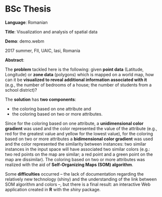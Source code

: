 # BSc Thesis

**Language**: Romanian

**Title**: Visualization and analysis of spatial data

**Demo**: demo.webm

2017 summer, FII, UAIC, Iasi, Romania

**Abstract**:

The **problem** tackled here is the following: given **point data** (Latitude, Longitude) or **zone data** (polygons) which is mapped on a world map, how can it be **visualized to reveal additional information associated with it** (e.g., the number of bedrooms of a house; the
number of students from a school district)? 

The **solution** has **two components**: 
- the coloring based on one attribute and 
- the coloring based on two or more attributes. 

Since for the coloring based on one attribute, a **unidimensional color gradient** was used and the color represented the value of the attribute (e.g., red for the greatest value and yellow for the lowest value), for the coloring based on two or more attributes a **bidimensional color gradient** was used and the color represented the similarity between instances: two similar instances in the input space will have associated two similar colors (e.g.: two red points on the map are similar; a red point and a green point on the map are dissimilar). The coloring based on two or more attributes was realized with the aid of **Self‐Organizing Maps (SOM) algorithm**. 

Some **difficulties** occurred – the lack of documentation regarding the relatively new technology (shiny) and the understanding of the link between SOM algorithm and colors –, but there is a final result: an interactive Web application created in **R** with the *shiny* package.
